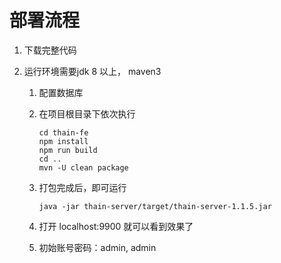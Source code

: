 <!--
 Copyright (c) 2019, Xiaomi, Inc.  All rights reserved.
 This source code is licensed under the Apache License Version 2.0, which
 can be found in the LICENSE file in the root directory of this source tree.
-->
# 部署流程

1. 下载完整代码

1. 运行环境需要jdk 8 以上， maven3
    
    1. 配置数据库
    
    1. 在项目根目录下依次执行
        
        ```shell
        cd thain-fe
        npm install
        npm run build
        cd ..
        mvn -U clean package 
        ```
        
    1. 打包完成后，即可运行
    
        ```shell
        java -jar thain-server/target/thain-server-1.1.5.jar
        ```

    1. 打开 localhost:9900 就可以看到效果了
    
    1. 初始账号密码：admin, admin
